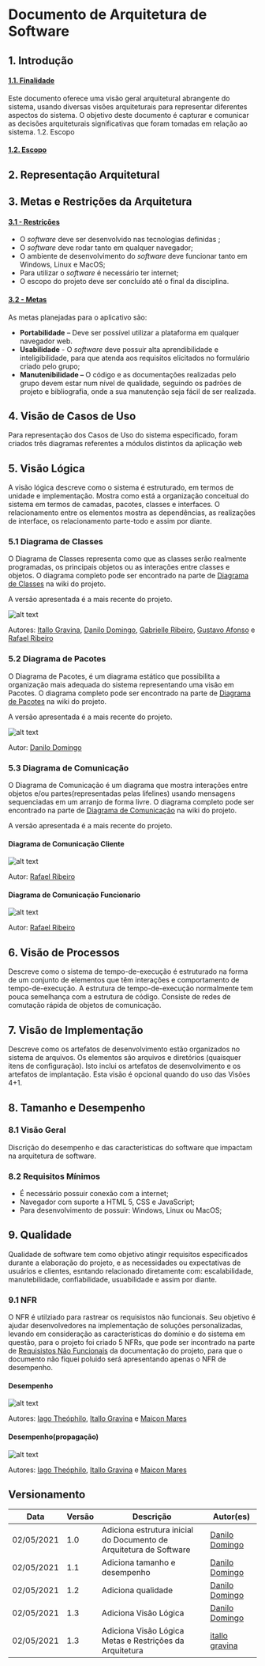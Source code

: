 # Documento de Arquitetura de Software

## 1. Introdução
#### [**1.1. Finalidade**]()
Este documento oferece uma visão geral arquitetural abrangente do sistema, usando diversas visões arquiteturais para representar diferentes aspectos do sistema. O objetivo deste documento é capturar e comunicar as decisões arquiteturais significativas que foram tomadas em relação ao sistema.
1.2. Escopo
#### [**1.2. Escopo**]()

## 2. Representação Arquitetural


## 3. Metas e Restrições da Arquitetura
#### [**3.1 - Restrições**]()

-   O  _software_  deve ser desenvolvido nas tecnologias definidas ;
-   O  _software_  deve rodar tanto em qualquer navegador;
-   O ambiente de desenvolvimento do  _software_  deve funcionar tanto em Windows, Linux e MacOS;
-   Para utilizar o  _software_  é necessário ter internet;
-   O escopo do projeto deve ser concluído até o final da disciplina.

#### [**3.2 - Metas**]()

As metas planejadas para o aplicativo são:

-   **Portabilidade**  – Deve ser possível utilizar a plataforma em qualquer navegador web.
-   **Usabilidade**  - O  _software_  deve possuir alta aprendibilidade e inteligibilidade, para que atenda aos requisitos elicitados no formulário criado pelo grupo;
-   **Manutenibilidade –**  O código e as documentações realizadas pelo grupo devem estar num nível de qualidade, seguindo os padrões de projeto e bibliografia, onde a sua manutenção seja fácil de ser realizada.
## 4. Visão de Casos de Uso
Para representação dos Casos de Uso do sistema especificado, foram criados três diagramas referentes a módulos distintos da aplicação web

## 5. Visão Lógica

A visão lógica descreve como o sistema é estruturado, em termos de unidade e implementação. Mostra como está a organização conceitual do sistema em termos de camadas, pacotes, classes e interfaces. O relacionamento entre os elementos mostra as dependências, as realizações de interface, os relacionamento parte-todo e assim por diante.

### 5.1 Diagrama de Classes

O Diagrama de Classes representa como que as classes serão realmente programadas, os principais objetos ou as interações entre classes e objetos. O diagrama completo pode ser encontrado na parte de [Diagrama de Classes](../entrega2/diagramas_uml/diagrama_de_classe.md) na wiki do projeto.

A versão apresentada é a mais recente do projeto.

![alt text](../img/diagrama_classe/Diagrma_de_Classev3.png)

Autores: [Itallo Gravina](https://github.com/itallogravina), [Danilo Domingo](https://github.com/danilow200), [Gabrielle Ribeiro](https://github.com/Gabrielle-Ribeiro), [Gustavo Afonso](https://github.com/GustavoAPS) e [Rafael Ribeiro](https://github.com/rafaelflarrn)

### 5.2 Diagrama de Pacotes

O Diagrama de Pacotes, é um diagrama estático que possibilita a organização mais adequada do sistema representando uma visão em Pacotes. O diagrama completo pode ser encontrado na parte de [Diagrama de Pacotes](../entrega2/diagramas_uml/diagrama_de_pacotes.md) na wiki do projeto.

A versão apresentada é a mais recente do projeto.

![alt text](../img/uml/Diagrama_de_Pacotes.png)

Autor: [Danilo Domingo](https://github.com/danilow200)

### 5.3 Diagrama de Comunicação

O Diagrama de Comunicação é um diagrama que mostra interações entre objetos e/ou partes(representadas pelas lifelines) usando mensagens sequenciadas em um arranjo de forma livre. O diagrama completo pode ser encontrado na parte de [Diagrama de Comunicação](../entrega2/diagramas_uml/diagrama_de_comunicacao.md) na wiki do projeto.

A versão apresentada é a mais recente do projeto.

#### Diagrama de Comunicação Cliente

![alt text](../../img/uml/Diagrama_de_Comunicacao.png)

Autor: [Rafael Ribeiro](https://github.com/rafaelflarrn)
#### Diagrama de Comunicação Funcionario

![alt text](../../img/uml/Diagrama_de_Comunicacao(Funcionario).png)

Autor: [Rafael Ribeiro](https://github.com/rafaelflarrn)
## 6. Visão de Processos
  Descreve como o sistema de tempo-de-execução é estruturado na forma de um conjunto de elementos que têm interações e comportamento de tempo-de-execução. A estrutura de tempo-de-execução normalmente tem pouca semelhança com a estrutura de código. Consiste de redes de comutação rápida de objetos de comunicação.
## 7. Visão de Implementação
Descreve como os artefatos de desenvolvimento estão organizados no sistema de arquivos. Os elementos são arquivos e diretórios (quaisquer itens de configuração). Isto inclui os artefatos de desenvolvimento e os artefatos de implantação. Esta visão é opcional quando do uso das Visões 4+1.
## 8. Tamanho e Desempenho

### 8.1 Visão Geral

Discrição do desempenho e das características do software que impactam na arquitetura de software.

### 8.2 Requisitos Mínimos

- É necessário possuir conexão com a internet;
- Navegador com suporte a HTML 5, CSS e JavaScript;
- Para desenvolvimento de possuir: Windows, Linux ou MacOS;

## 9. Qualidade

Qualidade de software tem como objetivo atingir requisitos especificados durante a elaboração do projeto, e as necessidades ou expectativas de usuários e clientes, esntando relacionado diretamente com: escalabilidade, manutebilidade, confiabilidade, usuabilidade e assim por diante.

### 9.1 NFR

O NFR é utilziado para rastrear os requisistos não funcionais. Seu objetivo é ajudar desenvolvedores na implementação de soluções personalizadas, levando em consideração as características do domínio e do sistema em questão, para o projeto foi criado 5 NFRs, que pode ser incontrado na parte de [Requisistos Não Funcionais](../entrega1/requisitos_nao_funcionais.md) da documentação do projeto, para que o documento não fiquei poluido será apresentando apenas o NFR de desempenho.

#### Desempenho

![alt text](../entrega1/img/NFR/NFR_desempenho.png)

Autores: [Iago Theóphilo](https://github.com/IagoTheophilo), [Itallo Gravina](https://github.com/itallogravina) e [Maicon Mares](https://github.com/MaiconMares)

#### Desempenho(propagação)

![alt text](../entrega1/img/NFR/diagrama_desempenho(propagacao).jpg)

Autores: [Iago Theóphilo](https://github.com/IagoTheophilo), [Itallo Gravina](https://github.com/itallogravina) e [Maicon Mares](https://github.com/MaiconMares)

## Versionamento

| Data | Versão | Descrição | Autor(es) |
|------|------|------|------|
|02/05/2021|1.0|Adiciona estrutura inicial do Documento de Arquitetura de Software|[Danilo Domingo](https://github.com/danilow200)|
|02/05/2021|1.1|Adiciona tamanho e desempenho|[Danilo Domingo](https://github.com/danilow200)|
|02/05/2021|1.2|Adiciona qualidade|[Danilo Domingo](https://github.com/danilow200)|
|02/05/2021|1.3|Adiciona Visão Lógica|[Danilo Domingo](https://github.com/danilow200)|
|02/05/2021|1.3|Adiciona Visão Lógica Metas e Restrições da Arquitetura|[itallo gravina](https://github.com/itallogravina)|